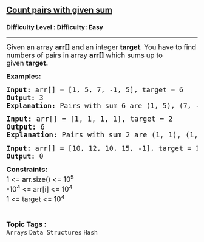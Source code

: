<h2><a href="https://www.geeksforgeeks.org/problems/count-pairs-with-given-sum--150253/1">Count pairs with given sum</a></h2><h3>Difficulty Level : Difficulty: Easy</h3><hr><div class="problems_problem_content__Xm_eO"><p><span style="font-size: 18px;">Given an array&nbsp;<strong>arr[]</strong>&nbsp;and an integer&nbsp;<strong>target</strong>.&nbsp;</span><span style="font-size: 18px;">You have to find numbers of pairs in array&nbsp;<strong>arr[]</strong>&nbsp;which sums up to given&nbsp;<strong>target.</strong></span></p>
<p><strong style="font-size: 18px;">Examples:</strong></p>
<pre style="position: relative;"><span style="font-size: 18px;"><strong>Input: </strong></span><span style="font-size: 18px;">arr[] = [1, 5, 7, -1, 5], target = 6 </span><span style="font-size: 18px;">
<strong>Output: </strong>3<strong>
Explanation: </strong></span><span style="font-size: 18px;">Pairs with sum 6 are (1, 5), (7, -1) and (1, 5). </span><div class="open_grepper_editor" title="Edit &amp; Save To Grepper"></div></pre>
<pre style="position: relative;"><span style="font-size: 14pt;"><strong>Input: </strong>arr[] = [1, 1, 1, 1], target = 2 
<strong>Output: </strong>6<strong>
Explanation: </strong></span><span style="font-size: 18.6667px;">Pairs with sum 2 are (1, 1), (1, 1), (1, 1), (1, 1), (1, 1), (1, 1).</span><div class="open_grepper_editor" title="Edit &amp; Save To Grepper"></div></pre>
<pre style="position: relative;"><span style="font-size: 18px;"><strong>Input: </strong>arr[] = [10, 12, 10, 15, -1],</span><span style="font-size: 18px;"> target = 125</span><span style="font-size: 18px;">
<strong>Output: </strong>0</span><div class="open_grepper_editor" title="Edit &amp; Save To Grepper"></div></pre>
<p><span style="font-size: 18px;"><strong>Constraints:<br></strong>1 &lt;= arr.size() &lt;= 10<sup>5</sup><strong><br></strong></span><span style="font-size: 18px;">-10<sup>4</sup> &lt;= arr[i] </span><span style="font-size: 18px;">&lt;= 10<sup>4</sup></span><span style="font-size: 18px;"><br></span><span style="font-size: 18px;">1 &lt;= target &lt;= 10<sup>4</sup></span></p></div><br><p><span style=font-size:18px><strong>Topic Tags : </strong><br><code>Arrays</code>&nbsp;<code>Data Structures</code>&nbsp;<code>Hash</code>&nbsp;